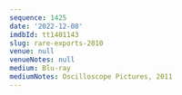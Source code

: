 ```yaml
---
sequence: 1425
date: '2022-12-08'
imdbId: tt1401143
slug: rare-exports-2010
venue: null
venueNotes: null
medium: Blu-ray
mediumNotes: Oscilloscope Pictures, 2011
---
```


